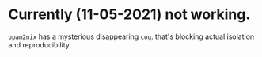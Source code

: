 # Currently (11-05-2021) not working.

`opam2nix` has a mysterious disappearing `coq`. that's blocking actual isolation and reproducibility. 
